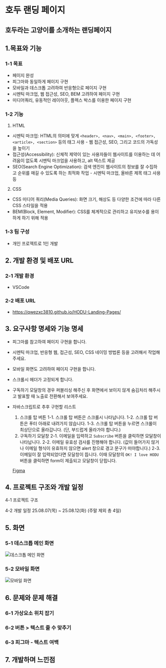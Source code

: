 # 호두 랜딩 페이지

## 호두라는 고양이를 소개하는 랜딩페이지

## 1.목표와 기능

### 1-1 목표

- 페이지 완성
- 피그마와 동일하게 페이지 구현
- 모바일과 데스크톱 고려하여 반응형으로 페이지 구현
- 시멘틱 마크업, 웹 접근성, SEO, BEM 고려하여 페이지 구현
- 미디어쿼리, 유동적인 레이아웃, 플렉스 박스를 이용한 페이지 구현

### 1-2 기능

1. HTML
* 시멘틱 마크업: HTML의 의미에 맞게 ```<header>, <nav>, <main>, <footer>, <article>, <section>```
등의 태그 사용 - 웹 접근성, SEO, 그리고 코드의 가독성을 높이기
* 접근성(Accessibility): 신체적 제약이 있는 사용자들이 웹사이트를 이용하는 데 어려움이 없도록 시멘틱 마크업을 사용하고, alt 텍스트 제공
* SEO(Search Engine Optimization): 검색 엔진이 웹사이트의 정보를 잘 수집하고 순위를 매길 수 있도록 하는 최적화 작업 -
시멘틱 마크업, 올바른 제목 태그 사용 등

2. CSS
*  CSS 미디어 쿼리(Media Queries): 화면 크기, 해상도 등 다양한 조건에 따라 다른 CSS 스타일을 적용
* BEM(Block, Element, Modifier): CSS를 체계적으로 관리하고 유지보수를 용이하게 하기 위해 적용
       
### 1-3 팀 구성
- 개인 프로젝트로 1인 개발


## 2. 개발 환경 및 배포 URL

### 2-1 개발 환경
- VSCode

### 2-2 배포 URL
- https://qwezxc3810.github.io/HODU-Landing-Pages/


## 3. 요구사항 명세와 기능 명세

- 피그마를 참고하여 페이지 구현을 합니다.
- 시멘틱 마크업, 반응형 웹, 접근성, SEO, CSS 네이밍 방법론 등을 고려해서 작업해주세요.
- 모바일 화면도 고려하여 페이지 구현을 합니다.
- 스크롤시 헤더가 고정되게 합니다. 
- 구독하기 모달창의 경우 퍼블리싱 해주신 후 화면에서 보이지 않게 숨김처리 해주시고 발표할 때 노출로 전환해서 보여주세요.
- 자바스크립트로 추후 구현할 리스트
    1. 스크롤 탑 버튼
        1-1. 스크롤 탑 버튼은 스크롤시 나타납니다.
        1-2. 스크롤 탑 버튼은 푸터 아래로 내려가지 않습니다.
        1-3. 스크롤 탑 버튼을 누르면 스크롤이 최상단으로 올라갑니다. (단, 부드럽게 올라가야 합니다.)
    2. 구독하기 모달창
        2-1. 이메일을 입력하고 `Subscribe` 버튼을 클릭하면 모달창이 나타납니다.
        2-2. 이메일 유효성 검사를 진행해야 합니다. (값이 들어가지 않거나 이메일 형식이 유효하지 않으면 alert 창으로 경고 문구가 떠야합니다.)
        2-3. 이메일이 잘 입력되었다면 모달창이 뜹니다. 이때 모달창의 `OK! I love HODU` 버튼을 클릭하면 form이 제출되고 모달창이 닫힙니다.
     
  [Figma](https://www.figma.com/design/rbi8px4O2GrnXN4gK0ZaLv/WENIV_FE_%EC%8B%A4%EC%8A%B5-%EC%98%88%EC%A0%9C?node-id=116293-2&p=f&t=aMQrcHq8MnUxXhnp-0 "피그마로 이동")


## 4. 프로젝트 구조와 개발 일정

4-1 프로젝트 구조

4-2 개발 일정
25.08.07(목) ~ 25.08.12(화) (주말 제외 총 4일)


## 5. 화면

### 5-1 데스크톱 메인 화면
![데스크톱 메인 화면]()

### 5-2 모바일 화면
![모바일 화면]()

## 6. 문제와 문제 해결

### 6-1 가상요소 위치 잡기


### 6-2 버튼 > 텍스트 줄 수 맞추기

### 6-3 피그마 - 텍스트 여백


## 7. 개발하며 느낀점



